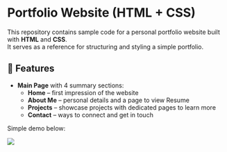 # Portfolio Website (HTML + CSS)

This repository contains sample code for a personal portfolio website built with **HTML** and **CSS**.  
It serves as a reference for structuring and styling a simple portfolio.

## 🚀 Features
- **Main Page** with 4 summary sections:
  - **Home** – first impression of the website
  - **About Me** – personal details and a page to view Resume
  - **Projects** – showcase projects with dedicated pages to learn more
  - **Contact** – ways to connect and get in touch

Simple demo below: 

<img src="demo.gif">